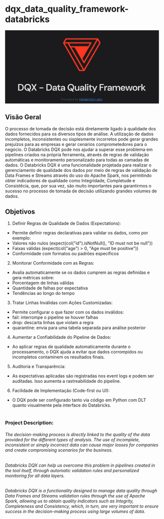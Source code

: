 # dqx_data_quality_framework-databricks

![alt text](cover.png)

## Visão Geral
O processo de tomada de decisão está diretamente ligado à qualidade dos dados fornecidos para os diversos tipos de análise. A utilização de dados incompletos, inconsistentes ou sisplesmente incorretos pode gerar grandes prejuízos para as empresas e gerar cenários comprometedores para o negócio.
O Databricks DQX pode nos ajudar a superar esse problema em pipelines criados na própria ferramenta, através de regras de validação automáticas e monitoramento personalizado para todas as camadas de dados.
O Databricks DQX é uma funcionalidade projetada para realizar o gerenciamento de qualidade dos dados por meio de regras de validação de Data Frames e Streams através do uso do Apache Spark, nos permitindo obter indicadores de qualidade como Integridade, Completude e Consistêcia, que, por sua vez, são muito importantes para garantirmos o sucesso no processo de tomada de decisão utilizando grandes volumes de dados.
## Objetivos
1. Definir Regras de Qualidade de Dados (Expectations):
- Permite definir regras declarativas para validar os dados, como por exemplo:
- Valores não nulos (expect(col("id").isNotNull(), "ID must not be null"))
- Faixas válidas (expect(col("age") > 0, "Age must be positive"))
- Conformidade com formatos ou padrões específicos

2. Monitorar Conformidade com as Regras:
- Avalia automaticamente se os dados cumprem as regras definidas e gera métricas sobre:
- Porcentagem de linhas válidas
- Quantidade de falhas por expectativa
- Tendências ao longo do tempo

3. Tratar Linhas Inválidas com Ações Customizadas:
- Permite configurar o que fazer com os dados inválidos:
- fail: interrompe o pipeline se houver falhas
- drop: descarta linhas que violam a regra
- quarantine: envia para uma tabela separada para análise posterior

4. Aumentar a Confiabilidade do Pipeline de Dados:
- Ao aplicar regras de qualidade automaticamente durante o processamento, o DQX ajuda a evitar que dados corrompidos ou incompletos contaminem os resultados finais.

5. Auditoria e Transparência:
- As expectativas aplicadas são registradas nos event logs e podem ser auditadas. Isso aumenta a rastreabilidade do pipeline.

6. Facilidade de Implementação (Code-first ou UI):
- O DQX pode ser configurado tanto via código em Python com DLT quanto visualmente pela interface do Databricks.





#
### Project Description:
###### The decision-making process is directly linked to the quality of the data provided for the different types of analysis. The use of incomplete, inconsistent or simply incorrect data can cause major losses for companies and create compromising scenarios for the business.
###### Databricks DQX can help us overcome this problem in pipelines created in the tool itself, through automatic validation rules and personalized monitoring for all data layers.
###### Databricks DQX is a functionality designed to manage data quality through Data Frames and Streams validation rules through the use of Apache Spark, allowing us to obtain quality indicators such as Integrity, Completeness and Consistency, which, in turn, are very important to ensure success in the decision-making process using large volumes of data.